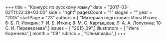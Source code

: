 +++
title = "Конкурс по русскому языку"
date = "2017-03-02T11:22:39+03:00"
side = "right"
pagesCount = "1"
slogan = ""
year = "2015"
startPage = "23"
authors = [ "Материал подготовил: Илья Иткин; 6: Б. Л. Иомдин; 7: И. Б. Иткин; 8: М. С. Картышева; 9: А. А. Лопухина; 10: С. И. Переверзева",]
issues = [ "2015_09",]
illustrators = [ "Инга Коржнева",]
month = "09"
rubrics = [ "Олимпиады",]
+++
